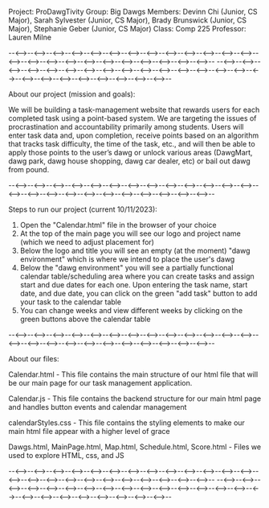 Project: ProDawgTivity
Group: Big Dawgs
Members: Devinn Chi (Junior, CS Major), Sarah Sylvester (Junior, CS Major), Brady Brunswick (Junior, CS Major), Stephanie Geber (Junior, CS Major)
Class: Comp 225
Professor: Lauren Milne

--<-->--<-->--<-->--<-->--<-->--<-->--<-->--<-->--<-->--<-->--<-->--<-->--<-->--<-->--<-->--<-->--<-->--<-->--<-->--<-->--<-->--<-->--<-->--<-->--
--<-->--<-->--<-->--<-->--<-->--<-->--<-->--<-->--<-->--<-->--<-->--<-->--<-->--<-->--<-->--<-->--<-->--<-->--<-->--<-->--<-->--<-->--<-->--<-->--

About our project (mission and goals):

We will be building a task-management website that rewards users for each completed task using a point-based system. We are targeting the issues of procrastination and accountability primarily among students. Users will enter task data and, upon completion, receive points based on an algorithm that tracks task difficulty, the time of the task, etc., and will then be able to apply those points to the user’s dawg or unlock various areas (DawgMart, dawg park, dawg house shopping, dawg car dealer, etc) or bail out dawg from pound.

--<-->--<-->--<-->--<-->--<-->--<-->--<-->--<-->--<-->--<-->--<-->--<-->--<-->--<-->--<-->--<-->--<-->--<-->--<-->--<-->--<-->--<-->--<-->--<-->--

Steps to run our project (current 10/11/2023):

1. Open the "Calendar.html" file in the browser of your choice
2. At the top of the main page you will see our logo and project name (which we need to adjust placement for)
3. Below the logo and title you will see an empty (at the moment) "dawg environment" which is where we intend to place the user's dawg
4. Below the "dawg environment" you will see a partially functional calendar table/scheduling area where you can create tasks and assign start and due dates for each one. Upon entering the task name, start date, and due date, you can click on the green "add task" button to add your task to the calendar table
5. You can change weeks and view different weeks by clicking on the green buttons above the calendar table

--<-->--<-->--<-->--<-->--<-->--<-->--<-->--<-->--<-->--<-->--<-->--<-->--<-->--<-->--<-->--<-->--<-->--<-->--<-->--<-->--<-->--<-->--<-->--<-->--

About our files:

Calendar.html - This file contains the main structure of our html file that will be our main page for our task management application.

Calendar.js - This file contains the backend structure for our main html page and handles button events and calendar management

calendarStyles.css - This file contains the styling elements to make our main html file appear with a higher level of grace

Dawgs.html, MainPage.html, Map.html, Schedule.html, Score.html - Files we used to explore HTML, css, and JS 

--<-->--<-->--<-->--<-->--<-->--<-->--<-->--<-->--<-->--<-->--<-->--<-->--<-->--<-->--<-->--<-->--<-->--<-->--<-->--<-->--<-->--<-->--<-->--<-->--
--<-->--<-->--<-->--<-->--<-->--<-->--<-->--<-->--<-->--<-->--<-->--<-->--<-->--<-->--<-->--<-->--<-->--<-->--<-->--<-->--<-->--<-->--<-->--<-->--